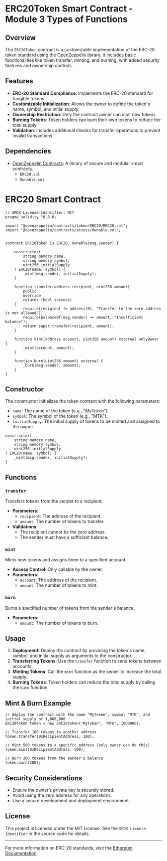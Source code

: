 # ERC20Token Smart Contract - Module 3 Types of Functions

## Overview
The `ERC20Token` contract is a customizable implementation of the ERC-20 token standard using the OpenZeppelin library. It includes basic functionalities like token transfer, minting, and burning, with added security features and ownership controls.

## Features
- **ERC-20 Standard Compliance**: Implements the ERC-20 standard for fungible tokens.
- **Customizable Initialization**: Allows the owner to define the token's name, symbol, and initial supply.
- **Ownership Restriction**: Only the contract owner can mint new tokens.
- **Burning Tokens**: Token holders can burn their own tokens to reduce the total supply.
- **Validation**: Includes additional checks for transfer operations to prevent invalid transactions.

## Dependencies
- [OpenZeppelin Contracts](https://openzeppelin.com/contracts/): A library of secure and modular smart contracts.
  - `ERC20.sol`
  - `Ownable.sol`

# ERC20 Smart Contract 
```solidity
// SPDX-License-Identifier: MIT
pragma solidity ^0.8.0;

import "@openzeppelin/contracts/token/ERC20/ERC20.sol";
import "@openzeppelin/contracts/access/Ownable.sol";


contract ERC20Token is ERC20, Ownable(msg.sender) {

    constructor(
        string memory name,
        string memory symbol,
        uint256 initialSupply
    ) ERC20(name, symbol) {
        _mint(msg.sender, initialSupply);
    }

    function transfer(address recipient, uint256 amount)
        public
        override
        returns (bool success)
    {
        require(recipient != address(0), "Transfer to the zero address is not allowed");
        require(balanceOf(msg.sender) >= amount, "Insufficient balance");
        return super.transfer(recipient, amount);
    }

    function mint(address account, uint256 amount) external onlyOwner {
        _mint(account, amount);
    }
    
    function burn(uint256 amount) external {
        _burn(msg.sender, amount);
    }
}
```

## Constructor
The constructor initializes the token contract with the following parameters:
- `name`: The name of the token (e.g., "MyToken").
- `symbol`: The symbol of the token (e.g., "MTK").
- `initialSupply`: The initial supply of tokens to be minted and assigned to the owner.

```solidity
constructor(
    string memory name,
    string memory symbol,
    uint256 initialSupply
) ERC20(name, symbol) {
    _mint(msg.sender, initialSupply);
}
```

## Functions

### `transfer`
Transfers tokens from the sender to a recipient.
- **Parameters**:
  - `recipient`: The address of the recipient.
  - `amount`: The number of tokens to transfer.
- **Validations**:
  - The recipient cannot be the zero address.
  - The sender must have a sufficient balance.

### `mint`
Mints new tokens and assigns them to a specified account.
- **Access Control**: Only callable by the owner.
- **Parameters**:
  - `account`: The address of the recipient.
  - `amount`: The number of tokens to mint.

### `burn`
Burns a specified number of tokens from the sender's balance.
- **Parameters**:
  - `amount`: The number of tokens to burn.

## Usage
1. **Deployment**: Deploy the contract by providing the token's name, symbol, and initial supply as arguments to the constructor.
2. **Transferring Tokens**: Use the `transfer` function to send tokens between accounts.
3. **Minting Tokens**: Call the `mint` function as the owner to increase the total supply.
4. **Burning Tokens**: Token holders can reduce the total supply by calling the `burn` function.

## Mint & Burn Example
```solidity
// Deploy the contract with the name "MyToken", symbol "MTK", and initial supply of 1,000,000
ERC20Token token = new ERC20Token("MyToken", "MTK", 1000000);

// Transfer 100 tokens to another address
token.transfer(0xRecipientAddress, 100);

// Mint 500 tokens to a specific address (only owner can do this)
token.mint(0xRecipientAddress, 500);

// Burn 200 tokens from the sender's balance
token.burn(200);
```

## Security Considerations
- Ensure the owner’s private key is securely stored.
- Avoid using the zero address for any operations.
- Use a secure development and deployment environment.

## License
This project is licensed under the MIT License. See the `SPDX-License-Identifier` in the source code for details.

---

For more information on ERC-20 standards, visit the [Ethereum Documentation](https://ethereum.org/en/developers/docs/standards/tokens/erc-20/).
